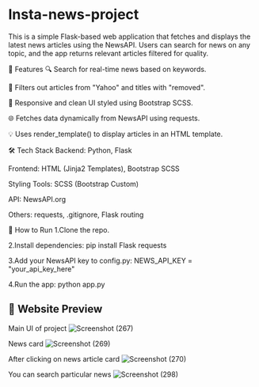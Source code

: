﻿# Insta-news-project
This is a simple Flask-based web application that fetches and displays the latest news articles using the NewsAPI. Users can search for news on any topic, and the app returns relevant articles filtered for quality.

🔧 Features
🔍 Search for real-time news based on keywords.

🧠 Filters out articles from "Yahoo" and titles with "removed".

🎨 Responsive and clean UI styled using Bootstrap SCSS.

🌐 Fetches data dynamically from NewsAPI using requests.

💡 Uses render_template() to display articles in an HTML template.

🛠️ Tech Stack
Backend: Python, Flask

Frontend: HTML (Jinja2 Templates), Bootstrap SCSS

Styling Tools: SCSS (Bootstrap Custom)

API: NewsAPI.org

Others: requests, .gitignore, Flask routing

🚀 How to Run
1.Clone the repo.

2.Install dependencies: pip install Flask requests

3.Add your NewsAPI key to config.py:
NEWS_API_KEY = "your_api_key_here"

4.Run the app:
python app.py

## 🌄 Website Preview

Main UI of project
![Screenshot (267)](https://github.com/user-attachments/assets/8bf85ad3-0566-455a-a6b6-eda69a709e41)

News card 
![Screenshot (269)](https://github.com/user-attachments/assets/7e4af287-5c72-42e6-8c2b-bc36194e6b9d)

After clicking on news article card
![Screenshot (270)](https://github.com/user-attachments/assets/49eb6a5b-e9c8-4a7a-b2e9-5cf64af127c1)

You can search particular news
![Screenshot (298)](https://github.com/user-attachments/assets/56251e37-f005-4739-9f50-1fe9260733ca)
